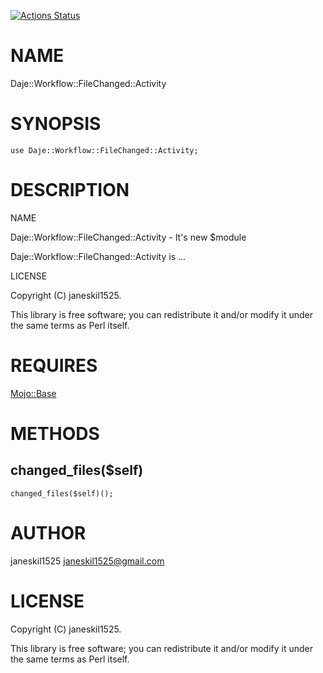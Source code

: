 [![Actions Status](https://github.com/janeskil1525/Daje-Workflow-FileChanged-Activity/actions/workflows/test.yml/badge.svg)](https://github.com/janeskil1525/Daje-Workflow-FileChanged-Activity/actions)
# NAME

Daje::Workflow::FileChanged::Activity

# SYNOPSIS

    use Daje::Workflow::FileChanged::Activity;

# DESCRIPTION

NAME

Daje::Workflow::FileChanged::Activity - It's new $module

Daje::Workflow::FileChanged::Activity is ...

LICENSE

Copyright (C) janeskil1525.

This library is free software; you can redistribute it and/or modify
it under the same terms as Perl itself.

# REQUIRES

[Mojo::Base](https://metacpan.org/pod/Mojo%3A%3ABase) 

# METHODS

## changed\_files($self)

    changed_files($self)();

# AUTHOR

janeskil1525 <janeskil1525@gmail.com>

# LICENSE

Copyright (C) janeskil1525.

This library is free software; you can redistribute it and/or modify
it under the same terms as Perl itself.
